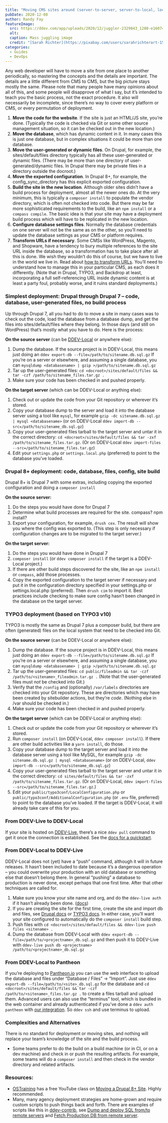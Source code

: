 ```yaml
---
title: "Moving CMS sites around (server-to-server, server-to-local, local-to-server)"
pubDate: 2020-12-08
author: Randy Fay
featureImage:
  src: https://ddev.com/app/uploads/2020/12/juggler-2329843_1280-e1607477143481.jpg
  alt:
  caption: Mass juggling image
  credit: "[Sarah Richter](https://pixabay.com/users/sarahrichterart-1546275/?utm%5Fsource=link-attribution&utm%5Fmedium=referral&utm%5Fcampaign=image&utm%5Fcontent=2329843) via [Pixabay](https://pixabay.com/)."
categories:
  - Guides
  - DevOps
---
```


Any web developer will have to move a site from one place to another periodically, so mastering the concepts and the details are important. The details are a little different from CMS to CMS, but the big picture stays mostly the same. Please note that many people have many opinions about all of this, and some people will disapprove of what I say, but it’s intended to teach you the basic process, not the exact procedure. It also will necessarily be incomplete, since there’s no way to cover every platform or CMS, or every permutation of deployment.

1. **Move the code for the website**. If the site is just an HTML/JS site, you’re done. (Typically the code is checked via Git or some other source management situation, so it can be checked out in the new location.)
2. **Move the database**, which has dynamic content in it. In many cases this is just one database, but in complex situations it could be more than one database.
3. **Move the user-generated or dynamic files**. On Drupal, for example, the sites/default/files directory typically has all these user-generated or dynamic files. (There may be more than one directory of user-generated/dynamic files. In Drupal there may be private files in a directory outside the docroot.)
4. **Move the exported configuration**. In Drupal 8+, for example, the config_sync_directory has this explicit exported configuration.
5. **Build the site in the new location**. Although older sites didn’t have a build process for deployment, almost all the newer ones do. At the very minimum, this is typically a `composer install` to populate the vendor directory, which is often not checked into code. But there may be far more sophisticated requirements to the build, like an `npm install` or a `compass compile`. The basic idea is that your site may have a deployment build process which will have to be replicated in the new location.
6. **Configure database settings files**. Normally the database credentials on one server will not be the same as on the other, so you’ll need to update the database settings as your CMS or platform requires.
7. **Transform URLs if necessary**. Some CMSs like WordPress, Magento, and Shopware, have a tendency to bury multiple references to the site URL inside the database, so a transformation has to take place after all this is done. We wish they wouldn’t do this of course, but we have to live in the world we live in. Read about [how to transform URLs](https://ddev.com/ddev-local/sharing-a-ddev-local-project-with-other-collaborators/). You’ll need to understand how to manage this in your particular CMS, as each does it differently. (Note that in Drupal, TYPO3, and Backdrop at least, incorporating a full self-referencing URL inside dynamic content is at least a party foul, probably worse, and it ruins standard deployments.)

### Simplest deployment: Drupal through Drupal 7 – code, database, user-generated files, no build process

Up through Drupal 7, all you had to do to move a site in many cases was to check out the code, load the database from a database dump, and get the files into sites/default/files where they belong. In those days (and still on WordPress) that’s mostly what you have to do. Here is the process:

**On the source server** (can be [DDEV-Local](https://ddev.readthedocs.io/en/stable/) or anywhere else):

1. Dump the database. If the source project is in DDEV-Local, this means just doing an `ddev export-db --file=/path/to/sitename.db.sql.gz` If you’re on a server or elsewhere, and assuming a single database, you can `mysqldump <databasename> | gzip >/path/to/sitename.db.sql.gz`
2. Tar up the user-generated files: `cd <docroot>/sites/default/files && tar -czf /path/to/sitename_files.tar.gz .`
3. Make sure your code has been checked in and pushed properly.

**On the target server** (which can be DDEV-Local or anything else):

1. Check out or update the code from your Git repository or wherever it’s stored.
2. Copy your database dump to the server and load it into the database server using a tool like `mysql`, for example `gzip -dc sitename.db.sql.gz | mysql <databasename>` (or on DDEV-Local `ddev import-db --src=/path/to/sitename_db.sql.gz`)
3. Copy your user-generated files tarball to the target server and untar it in the correct directory: `cd <docroot>/sites/default/files && tar -zxf /path/to/sitename_files.tar.gz`. (Or on DDEV-Local `ddev import-files --src=/path/to/sitename_files.tar.gz`)
4. Edit your `settings.php` or `settings.local.php` (preferred) to point to the database you’ve loaded.

### Drupal 8+ deployment: code, database, files, config, site build

Drupal 8+ is Drupal 7 with some extras, including copying the exported configuration and doing a `composer install`

**On the source server:**

1. Do the steps you would have done for Drupal 7
2. Determine what build processes are required for the site. compass? npm install?
3. Export your configuration, for example, `drush cex`. The result will show you where the config was exported to. (This step is only necessary if configuration changes are to be migrated to the target server.)

**On the target server:**

1. Do the steps you would have done in Drupal 7
2. `composer install` (or `ddev composer install` if the target is a DDEV-Local project.)
3. If there are other build steps discovered for the site, like an `npm install` or `compass`, add those processes.
4. Copy the exported configuration to the target server if necessary and put it in the configuration directory specified in your settings.php or settings.local.php (preferred). Then `drush cim` to import it. Best practices include checking to make sure config hasn’t been changed in the database on the target server.

### TYPO3 deployment (based on TYPO3 v10)

TYPO3 is mostly the same as Drupal 7 plus a composer build, but there are often (generated) files on the local system that need to be checked into Git.

**On the source server** (can be DDEV-Local or anywhere else):

1. Dump the database. If the source project is in DDEV-Local, this means just doing an `ddev export-db --file=/path/to/sitename.db.sql.gz` If you’re on a server or elsewhere, and assuming a single database, you can `mysqldump <databasename> | gzip >/path/to/sitename.db.sql.gz`
2. Tar up the user-generated files: `cd public/fileadmin && tar -czf /path/to/<sitename>_fileadmin.tar.gz .` (Note that the user-generated files must _not_ be checked into Git.)
3. Verify that the `/config` and (optionally) `/var/labels` directories are checked into your Git repository. These are directories which may have been created by sitebuilder actions, but they’re _code_. (Nothing else in /var should be checked in.)
4. Make sure your code has been checked in and pushed properly.

**On the target server** (which can be DDEV-Local or anything else):

1. Check out or update the code from your Git repository or wherever it’s stored.
2. Run `composer install` (on DDEV-Local, `ddev composer install`). If there are other build activities like a `yarn install`, do those.
3. Copy your database dump to the target server and load it into the database server using a tool like MySQL, for example `gzip -dc sitename.db.sql.gz | mysql <databasename>` (or on DDEV-Local, `ddev import-db --src=/path/to/sitename_db.sql.gz`)
4. Copy your user-generated files tarball to the target server and untar it in the correct directory: `cd sites/default/files && tar -zxf /path/to/sitename_files.tar.gz`. (Or on DDEV-Local, `ddev import-files --src=/path/to/sitename_files.tar.gz`.)
5. Edit your `public/typo3conf/LocalConfiguration.php` or `public/typo3conf/AdditionalConfiguration.php` (or `.env` file, preferred) to point to the database you’ve loaded. If the target is DDEV-Local, it will already take care of this for you.

### From DDEV-Live to DDEV-Local

If your site is hosted on [DDEV-Live](http://ddev.com/ddev-live), there’s a nice `ddev pull` command to get it once the connection is established. See the [docs for a quickstart](https://ddev.readthedocs.io/en/stable/users/providers/DDEV-Live/).

### From DDEV-Local to DDEV-Live

DDEV-Local does not (yet) have a “push” command, although it will in future releases. It hasn’t been included to date because it’s a dangerous operation – you could overwrite your production with an old database or something else that doesn’t belong there. In general “pushing” a database to production is never done, except perhaps that one first time. After that other techniques are called for.

1. Make sure you know your site name and org, and do the `ddev-live auth` if it hasn’t already been done. ([docs](https://docs.ddev.com/authentication/))
2. If you are creating the site for the first time, create the site and import db and files, see [Drupal docs](https://docs.ddev.com/drupal-guide/) or [TYPO3 docs](https://docs.ddev.com/typo3-guide/). In either case, you’ll want your site configured to automatically do the `composer install` build step.
3. Push files with `cd <docroot>/sites/default/files && ddev-live push files <sitename> .`
4. Dump the database from DDEV-Local with `ddev export-db --file=/path/to/<projectname>_db.sql.gz` and then push it to DDEV-Live with `ddev-live push db <projectname> /path/to/<projectname>_db.sql.gz`

### From DDEV-Local to Pantheon

If you’re deploying to [Pantheon.io](http://pantheon.io) you can use the web interface to upload the database and files under “Database / Files” → “Import”. Just use `ddev export-db --file=/path/to/<site>_db.sql.gz` for the database and `cd <docroot>/sites/default/files && tar -czf /path/to/<sitename>_files.tar.gz .` to create a files tarball and upload them. Advanced users can also use the “terminus” tool, which is bundled in the web container and already authenticated if you’ve done a `ddev auth pantheon` with [our integration](https://ddev.readthedocs.io/en/stable/users/providers/pantheon/). So `ddev ssh` and use terminus to upload.

### Complexities and Alternatives

There is no standard for deployment or moving sites, and nothing will replace your team’s knowledge of the site and the build process.

- Some teams prefer to do the build on a build machine (or in CI, or on a dev machine) and check in or push the resulting artifacts. For example, some teams will do a `composer install` and then check in the vendor directory and related artifacts.

### Resources:

- [OSTraining](https://www.ostraining.com/) has a free YouTube class on [Moving a Drupal 8+ Site](https://www.youtube.com/playlist?list=PLtaXuX0nEZk-ow4oT3yqxmjk4IRHz4jHl). Highly recommended.
- Many, many agency deployment strategies are home-grown and require custom scripts to push things back and forth. There are examples of scripts like this in [ddev-contrib](https://github.com/drud/ddev-contrib), see [Dump and deploy SQL from/to remote servers](https://github.com/drud/ddev-contrib/blob/master/custom-commands/dump-and-deploy-db) and [Fetch Production DB from remote server](https://github.com/drud/ddev-contrib/blob/master/custom-commands/fetchproductiondb).

